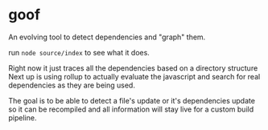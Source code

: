 # goof
An evolving tool to detect dependencies and "graph" them.

run `node source/index` to see what it does.

Right now it just traces all the dependencies based on a directory structure
Next up is using rollup to actually evaluate the javascript and search for real dependencies as they are being used.

The goal is to be able to detect a file's update or it's dependencies update so it can be recompiled and all information will stay live for a custom build pipeline.

